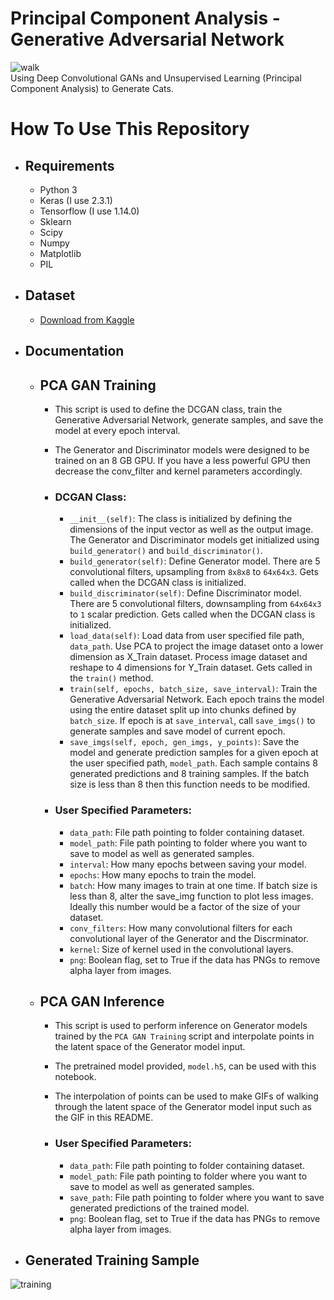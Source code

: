 # Principal Component Analysis - Generative Adversarial Network
![walk](https://thumbs.gfycat.com/OffbeatImpracticalCirriped-size_restricted.gif)
</br>
Using Deep Convolutional GANs and Unsupervised Learning (Principal Component Analysis) to Generate Cats.

# How To Use This Repository
* ## Requirements
  * Python 3
  * Keras (I use 2.3.1)
  * Tensorflow (I use 1.14.0)
  * Sklearn
  * Scipy
  * Numpy
  * Matplotlib
  * PIL
* ## Dataset
  * [Download from Kaggle](https://www.kaggle.com/spandan2/cats-faces-64x64-for-generative-models)
* ## Documentation
  * ## PCA GAN Training
    * This script is used to define the DCGAN class, train the Generative Adversarial Network, generate samples, and save the model at every epoch interval.
    * The Generator and Discriminator models were designed to be trained on an 8 GB GPU. If you have a less powerful GPU then decrease the conv_filter and kernel parameters accordingly.
    
    * ### DCGAN Class:
        * ```__init__(self)```: The class is initialized by defining the dimensions of the input vector as well as the output image. The Generator and Discriminator models get initialized using ```build_generator()``` and ```build_discriminator()```.
        * ```build_generator(self)```: Define Generator model. There are 5 convolutional filters, upsampling from ```8x8x8``` to ```64x64x3```. Gets called when the DCGAN class is initialized.
        * ```build_discriminator(self)```: Define Discriminator model. There are 5 convolutional filters, downsampling from ```64x64x3``` to ```1``` scalar prediction. Gets called when the DCGAN class is initialized.
        * ```load_data(self)```: Load data from user specified file path, ```data_path```. Use PCA to project the image dataset onto a lower dimension as X_Train dataset. Process image dataset and reshape to 4 dimensions for Y_Train dataset. Gets called in the ```train()``` method.
        * ```train(self, epochs, batch_size, save_interval)```: Train the Generative Adversarial Network. Each epoch trains the model using the entire dataset split up into chunks defined by ```batch_size```. If epoch is at ```save_interval```, call ```save_imgs()``` to generate samples and save model of current epoch.
        * ```save_imgs(self, epoch, gen_imgs, y_points)```: Save the model and generate prediction samples for a given epoch at the user specified path, ```model_path```. Each sample contains 8 generated predictions and 8 training samples. If the batch size is less than 8 then this function needs to be modified.
    
    * ### User Specified Parameters:
        * ```data_path```: File path pointing to folder containing dataset.
        * ```model_path```: File path pointing to folder where you want to save to model as well as generated samples.
        * ```interval```: How many epochs between saving your model.
        * ```epochs```: How many epochs to train the model.
        * ```batch```: How many images to train at one time. If batch size is less than 8, alter the save_img function to plot less images. Ideally this number would be a factor of the size of your dataset.
        * ```conv_filters```: How many convolutional filters for each convolutional layer of the Generator and the Discrminator.
        * ```kernel```: Size of kernel used in the convolutional layers.
        * ```png```: Boolean flag, set to True if the data has PNGs to remove alpha layer from images.
    
  * ## PCA GAN Inference
    * This script is used to perform inference on Generator models trained by the ```PCA GAN Training``` script and interpolate points in the latent space of the Generator model input.
    * The pretrained model provided, ```model.h5```, can be used with this notebook.
    * The interpolation of points can be used to make GIFs of walking through the latent space of the Generator model input such as the GIF in this README.
    
    * ### User Specified Parameters:
        * ```data_path```: File path pointing to folder containing dataset.
        * ```model_path```: File path pointing to folder where you want to save to model as well as generated samples.
        * ```save_path```: File path pointing to folder where you want to save generated predictions of the trained model.
        * ```png```: Boolean flag, set to True if the data has PNGs to remove alpha layer from images.
 
* ## Generated Training Sample
![training](https://i.imgur.com/qfXMsYm.jpg)
